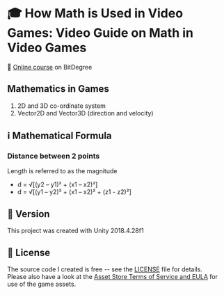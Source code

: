 # :mortar_board: How Math is Used in Video Games: Video Guide on Math in Video Games

:link: [Online course][course] on BitDegree

[course]: https://www.bitdegree.org/user/course/math-in-video-games

## Mathematics in Games

1. 2D and 3D co-ordinate system
2. Vector2D and Vector3D (direction and velocity)

## :information_source: Mathematical Formula

### Distance between 2 points

Length is referred to as the magnitude

- d = √[(y2 – y1)² + (x1 – x2)²]
- d = √[(y1 – y2)² + (x1 – x2)² + (z1 - z2)²]

## :memo: Version

This project was created with Unity 2018.4.28f1

## :page_with_curl: License

The source code I created is free -- see the [LICENSE](LICENSE) file for details.  
Please also have a look at the [Asset Store Terms of Service and EULA](https://unity3d.com/legal/as_terms) for use of the game assets.
